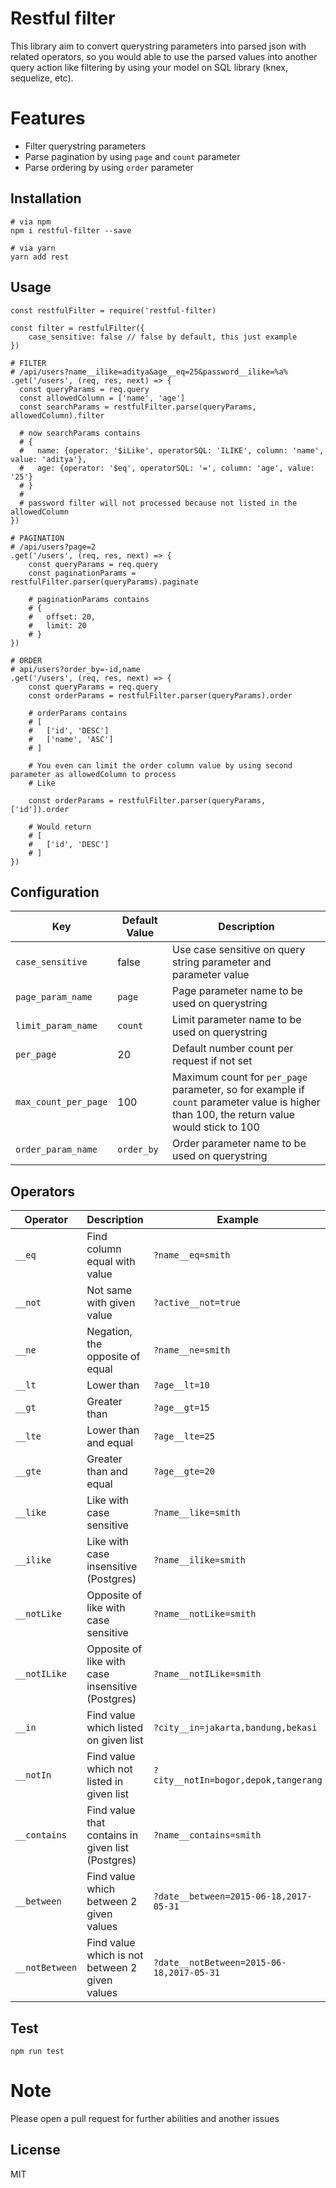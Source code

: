 # Restful filter

This library aim to convert querystring parameters into parsed json with related operators, 
so you would able to use the parsed values into another query action like filtering by using your model on SQL library (knex, sequelize, etc).

# Features
 - Filter querystring parameters
 - Parse pagination by using `page` and `count` parameter
 - Parse ordering by using `order` parameter

## Installation

    # via npm
    npm i restful-filter --save

    # via yarn
    yarn add rest

## Usage

    const restfulFilter = require('restful-filter)

    const filter = restfulFilter({ 
        case_sensitive: false // false by default, this just example
    }) 

    # FILTER
    # /api/users?name__ilike=aditya&age__eq=25&password__ilike=%a%
    .get('/users', (req, res, next) => {
      const queryParams = req.query
      const allowedColumn = ['name', 'age']
      const searchParams = restfulFilter.parse(queryParams, allowedColumn).filter

      # now searchParams contains
      # {
      #   name: {operator: '$iLike', operatorSQL: 'ILIKE', column: 'name', value: 'aditya'},
      #   age: {operator: '$eq', operatorSQL: '=', column: 'age', value: '25'}
      # }
      #
      # password filter will not processed because not listed in the allowedColumn
    })

    # PAGINATION
    # /api/users?page=2
    .get('/users', (req, res, next) => {
        const queryParams = req.query
        const paginationParams = restfulFilter.parser(queryParams).paginate

        # paginationParams contains
        # {
        #   offset: 20,
        #   limit: 20   
        # }
    })

    # ORDER
    # api/users?order_by=-id,name
    .get('/users', (req, res, next) => {
        const queryParams = req.query
        const orderParams = restfulFilter.parser(queryParams).order

        # orderParams contains
        # [
        #   ['id', 'DESC']
        #   ['name', 'ASC']
        # ]

        # You even can limit the order column value by using second parameter as allowedColumn to process
        # Like 
        
        const orderParams = restfulFilter.parser(queryParams, ['id']).order

        # Would return
        # [
        #   ['id', 'DESC']
        # ]
    })

    




## Configuration
  
  Key | Default Value | Description
  --- | --- | ---
  `case_sensitive` | false | Use case sensitive on query string parameter and parameter value
  `page_param_name` | `page` | Page parameter name to be used on querystring
  `limit_param_name` | `count` | Limit parameter name to be used on querystring
  `per_page` | 20 | Default number count per request if not set
  `max_count_per_page` | 100 | Maximum count for `per_page` parameter, so for example if `count` parameter value is higher than 100, the return value would stick to 100
  `order_param_name` | `order_by` | Order parameter name to be used on querystring

## Operators

  Operator | Description | Example
  --- | --- | ---
  `__eq` | Find column equal with value | `?name__eq=smith`
  `__not` | Not same with given value | `?active__not=true`
  `__ne` | Negation, the opposite of equal | `?name__ne=smith`
  `__lt` | Lower than | `?age__lt=10`
  `__gt` | Greater than | `?age__gt=15`
  `__lte` | Lower than and equal | `?age__lte=25`
  `__gte` | Greater than and equal | `?age__gte=20`
  `__like` | Like with case sensitive | `?name__like=smith`
  `__ilike` | Like with case insensitive (Postgres) | `?name__ilike=smith`
  `__notLike` | Opposite of like with case sensitive | `?name__notLike=smith`
  `__notILike` | Opposite of like with case insensitive (Postgres) | `?name__notILike=smith`
  `__in` | Find value which listed on given list | `?city__in=jakarta,bandung,bekasi`
  `__notIn` | Find value which not listed in given list | `?city__notIn=bogor,depok,tangerang`
  `__contains` | Find value that contains in given list (Postgres) | `?name__contains=smith`
  `__between` | Find value which between 2 given values | `?date__between=2015-06-18,2017-05-31`
  `__notBetween` | Find value which is not between 2 given values | `?date__notBetween=2015-06-18,2017-05-31`

## Test

    npm run test

# Note
Please open a pull request for further abilities and another issues

## License
MIT